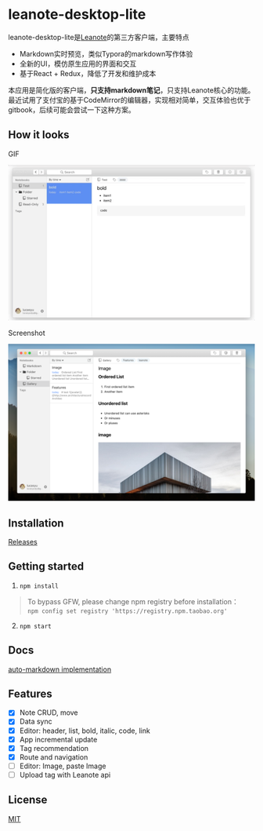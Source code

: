 # leanote-desktop-lite

leanote-desktop-lite是[Leanote](https://github.com/leanote/leanote)的第三方客户端，主要特点

- Markdown实时预览，类似Typora的markdown写作体验
- 全新的UI，模仿原生应用的界面和交互
- 基于React + Redux，降低了开发和维护成本

本应用是简化版的客户端，**只支持markdown笔记**，只支持Leanote核心的功能。最近试用了支付宝的基于CodeMirror的编辑器，实现相对简单，交互体验也优于gitbook，后续可能会尝试一下这种方案。

## How it looks

GIF

![screenshot](./docs/screenshot.gif)

Screenshot

![screenshot](./docs/screenshot.png)

## Installation

[Releases](https://github.com/LucasYuNju/leanote-desktop-lite/releases)

## Getting started

1. `npm install`

> To bypass GFW, please change npm registry before installation：<br>
> `npm config set registry 'https://registry.npm.taobao.org'`

2. `npm start`

## Docs

[auto-markdown implementation](docs/auto-markdown.md)

## Features
- [x] Note CRUD, move
- [x] Data sync
- [x] Editor: header, list, bold, italic, code, link
- [x] App incremental update
- [x] Tag recommendation
- [x] Route and navigation
- [ ] Editor: Image, paste Image
- [ ] Upload tag with Leanote api

## License

[MIT](https://github.com/eggjs/egg/blob/master/LICENSE)
